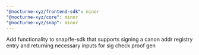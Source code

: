 ```yaml
---
"@nocturne-xyz/frontend-sdk": minor
"@nocturne-xyz/core": minor
"@nocturne-xyz/snap": minor
---
```


Add functionality to snap/fe-sdk that supports signing a canon addr registry entry and returning necessary inputs for sig check proof gen
